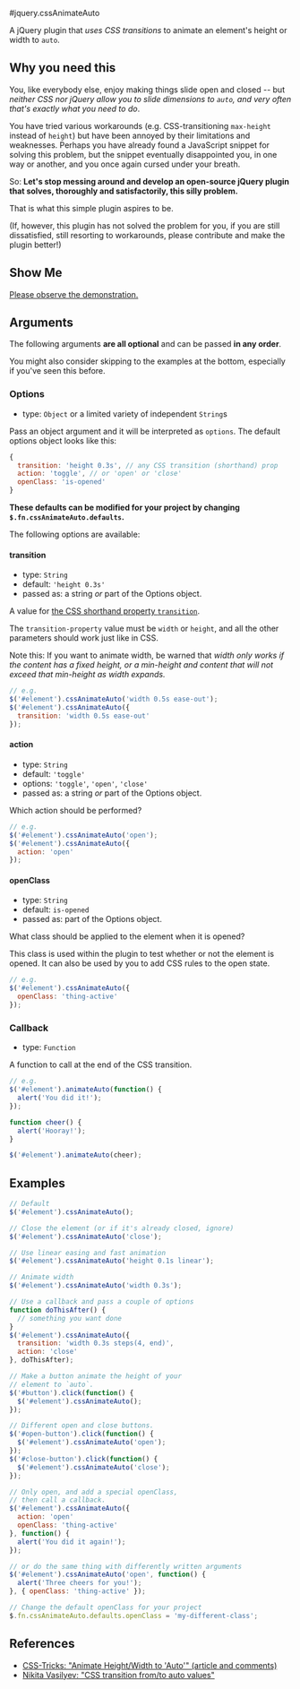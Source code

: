 #jquery.cssAnimateAuto

A jQuery plugin that *uses CSS transitions* to animate an element's height or width to `auto`.

## Why you need this

You, like everybody else, enjoy making things slide open and closed -- but *neither CSS nor jQuery allow you to slide dimensions to `auto`, and very often that's exactly what you need to do*.

You have tried various workarounds (e.g. CSS-transitioning `max-height` instead of `height`) but have been annoyed by their limitations and weaknesses. Perhaps you have already found a JavaScript snippet for solving this problem, but the snippet eventually disappointed you, in one way or another, and you once again cursed under your breath.

So: **Let's stop messing around and develop an open-source jQuery plugin that solves, thoroughly and satisfactorily, this silly problem.**

That is what this simple plugin aspires to be.

(If, however, this plugin has not solved the problem for you, if you are still dissatisfied, still resorting to workarounds, please contribute and make the plugin better!)

## Show Me

[Please observe the demonstration.](http://davidtheclark.github.io/jquery.cssAnimateAuto)

## Arguments

The following arguments **are all optional** and can be passed **in any order**.

You might also consider skipping to the examples at the bottom, especially if you've seen this before.


### Options

- type: `Object` or a limited variety of independent `String`s

Pass an object argument and it will be interpreted as `options`. The default options object looks like this:

```javascript
{
  transition: 'height 0.3s', // any CSS transition (shorthand) prop
  action: 'toggle', // or 'open' or 'close'
  openClass: 'is-opened'
}
```

**These defaults can be modified for your project by changing `$.fn.cssAnimateAuto.defaults`.**

The following options are available:

#### transition

- type: `String`
- default: `'height 0.3s'`
- passed as: a string *or* part of the Options object.
 
A value for [the CSS shorthand property `transition`](https://developer.mozilla.org/en-US/docs/Web/CSS/transition).

The `transition-property` value must be `width` or `height`, and all the other parameters should work just like in CSS.

Note this: If you want to animate width, be warned that *width only works if the content has a fixed height, or a min-height and content that will not exceed that min-height as width expands.*

```javascript
// e.g.
$('#element').cssAnimateAuto('width 0.5s ease-out');
$('#element').cssAnimateAuto({
  transition: 'width 0.5s ease-out'
});
```

#### action

- type: `String`
- default: `'toggle'`
- options: `'toggle'`, `'open'`, `'close'`
- passed as: a string *or* part of the Options object.

Which action should be performed?

```javascript
// e.g.
$('#element').cssAnimateAuto('open');
$('#element').cssAnimateAuto({
  action: 'open'
});
```

#### openClass

- type: `String`
- default: `is-opened`
- passed as: part of the Options object.

What class should be applied to the element when it is opened?

This class is used within the plugin to test whether or not the element is opened. It can also be used by you to add CSS rules to the open state.

```javascript
// e.g.
$('#element').cssAnimateAuto({
  openClass: 'thing-active'
});
```

### Callback

- type: `Function`

A function to call at the end of the CSS transition.

```javascript
// e.g.
$('#element').animateAuto(function() {
  alert('You did it!');
});

function cheer() {
  alert('Hooray!');
}

$('#element').animateAuto(cheer);
```

## Examples

```javascript
// Default
$('#element').cssAnimateAuto();

// Close the element (or if it's already closed, ignore)
$('#element').cssAnimateAuto('close');

// Use linear easing and fast animation
$('#element').cssAnimateAuto('height 0.1s linear');

// Animate width
$('#element').cssAnimateAuto('width 0.3s');

// Use a callback and pass a couple of options
function doThisAfter() {
  // something you want done
}
$('#element').cssAnimateAuto({
  transition: 'width 0.3s steps(4, end)',
  action: 'close'
}, doThisAfter);

// Make a button animate the height of your
// element to `auto`.
$('#button').click(function() {
  $('#element').cssAnimateAuto();
});

// Different open and close buttons.
$('#open-button').click(function() {
  $('#element').cssAnimateAuto('open');
});
$('#close-button').click(function() {
  $('#element').cssAnimateAuto('close');
});

// Only open, and add a special openClass,
// then call a callback.
$('#element').cssAnimateAuto({
  action: 'open'
  openClass: 'thing-active'
}, function() {
  alert('You did it again!');
});

// or do the same thing with differently written arguments
$('#element').cssAnimateAuto('open', function() {
  alert('Three cheers for you!');
}, { openClass: 'thing-active' });

// Change the default openClass for your project
$.fn.cssAnimateAuto.defaults.openClass = 'my-different-class';
```

## References

- [CSS-Tricks: "Animate Height/Width to 'Auto'" (article and comments)](http://css-tricks.com/snippets/jquery/animate-heightwidth-to-auto/)
- [Nikita Vasilyev: "CSS transition from/to auto values"](http://n12v.com/css-transition-to-from-auto/)
